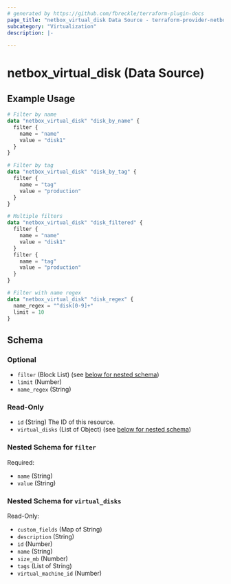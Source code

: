 ```yaml
---
# generated by https://github.com/fbreckle/terraform-plugin-docs
page_title: "netbox_virtual_disk Data Source - terraform-provider-netbox"
subcategory: "Virtualization"
description: |-
  
---
```


# netbox_virtual_disk (Data Source)



## Example Usage

```terraform
# Filter by name
data "netbox_virtual_disk" "disk_by_name" {
  filter {
    name = "name"
    value = "disk1"
  }
}

# Filter by tag
data "netbox_virtual_disk" "disk_by_tag" {
  filter {
    name = "tag"
    value = "production"
  }
}

# Multiple filters
data "netbox_virtual_disk" "disk_filtered" {
  filter {
    name = "name"
    value = "disk1"
  }
  filter {
    name = "tag"
    value = "production"
  }
}

# Filter with name regex
data "netbox_virtual_disk" "disk_regex" {
  name_regex = "^disk[0-9]+"
  limit = 10
}
```

<!-- schema generated by tfplugindocs -->
## Schema

### Optional

- `filter` (Block List) (see [below for nested schema](#nestedblock--filter))
- `limit` (Number)
- `name_regex` (String)

### Read-Only

- `id` (String) The ID of this resource.
- `virtual_disks` (List of Object) (see [below for nested schema](#nestedatt--virtual_disks))

<a id="nestedblock--filter"></a>
### Nested Schema for `filter`

Required:

- `name` (String)
- `value` (String)


<a id="nestedatt--virtual_disks"></a>
### Nested Schema for `virtual_disks`

Read-Only:

- `custom_fields` (Map of String)
- `description` (String)
- `id` (Number)
- `name` (String)
- `size_mb` (Number)
- `tags` (List of String)
- `virtual_machine_id` (Number)


